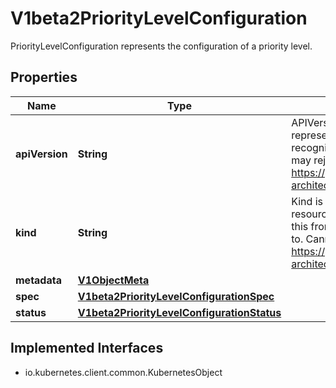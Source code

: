 

# V1beta2PriorityLevelConfiguration

PriorityLevelConfiguration represents the configuration of a priority level.
## Properties

Name | Type | Description | Notes
------------ | ------------- | ------------- | -------------
**apiVersion** | **String** | APIVersion defines the versioned schema of this representation of an object. Servers should convert recognized schemas to the latest internal value, and may reject unrecognized values. More info: https://git.k8s.io/community/contributors/devel/sig-architecture/api-conventions.md#resources |  [optional]
**kind** | **String** | Kind is a string value representing the REST resource this object represents. Servers may infer this from the endpoint the client submits requests to. Cannot be updated. In CamelCase. More info: https://git.k8s.io/community/contributors/devel/sig-architecture/api-conventions.md#types-kinds |  [optional]
**metadata** | [**V1ObjectMeta**](V1ObjectMeta.md) |  |  [optional]
**spec** | [**V1beta2PriorityLevelConfigurationSpec**](V1beta2PriorityLevelConfigurationSpec.md) |  |  [optional]
**status** | [**V1beta2PriorityLevelConfigurationStatus**](V1beta2PriorityLevelConfigurationStatus.md) |  |  [optional]


## Implemented Interfaces

* io.kubernetes.client.common.KubernetesObject


